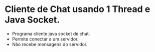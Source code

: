 # Cliente de Chat usando 1 Thread e Java Socket.

- Programa cliente java socket de chat.
- Permite conectar a um servidor.
- Não recebe mensagens do servidor.